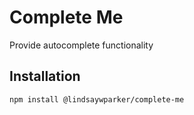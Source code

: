# Complete Me

Provide autocomplete functionality

## Installation

  `npm install @lindsaywparker/complete-me`